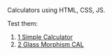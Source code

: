 Calculators using HTML, CSS, JS.


Test them: 
1. [1 Simple Calculator](https://menonkartikeya.github.io/Web-Projects-/2%20Calculator/1%20Simple%20Calculator/)
2. [2 Glass Morphism CAL](https://menonkartikeya.github.io/Web-Projects-/2%20Calculator/2%20Glassmorphism%20Calculator/)
